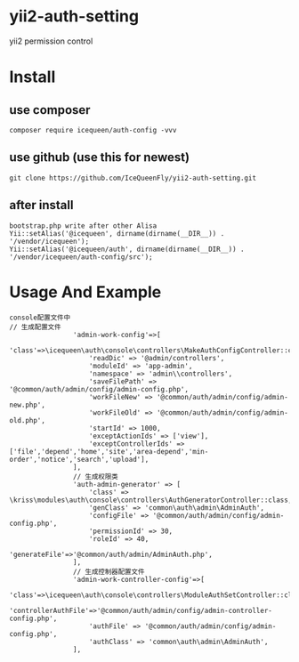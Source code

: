 # yii2-auth-setting
yii2 permission control
# Install

## use composer
    composer require icequeen/auth-config -vvv
## use github (use this for newest)   
    git clone https://github.com/IceQueenFly/yii2-auth-setting.git
## after install
    bootstrap.php write after other Alisa
    Yii::setAlias('@icequeen', dirname(dirname(__DIR__)) . '/vendor/icequeen');
    Yii::setAlias('@icequeen/auth', dirname(dirname(__DIR__)) . '/vendor/icequeen/auth-config/src');
# Usage And Example
    console配置文件中
    // 生成配置文件
                    'admin-work-config'=>[
                        'class'=>\icequeen\auth\console\controllers\MakeAuthConfigController::class,
                        'readDic' => '@admin/controllers',
                        'moduleId' => 'app-admin',
                        'namespace' => 'admin\\controllers',
                        'saveFilePath' => '@common/auth/admin/config/admin-config.php',
                        'workFileNew' => '@common/auth/admin/config/admin-new.php',
                        'workFileOld' => '@common/auth/admin/config/admin-old.php',
                        'startId' => 1000,
                        'exceptActionIds' => ['view'],
                        'exceptControllerIds' => ['file','depend','home','site','area-depend','min-order','notice','search','upload'],
                    ],
                    // 生成权限类
                    'auth-admin-generator' => [
                        'class' => \kriss\modules\auth\console\controllers\AuthGeneratorController::class,
                        'genClass' => 'common\auth\admin\AdminAuth',
                        'configFile' => '@common/auth/admin/config/admin-config.php',
                        'permissionId' => 30,
                        'roleId' => 40,
                        'generateFile'=>'@common/auth/admin/AdminAuth.php',
                    ],
                    // 生成控制器配置文件
                    'admin-work-controller-config'=>[
                        'class'=>\icequeen\auth\console\controllers\ModuleAuthSetController::class,
                        'controllerAuthFile'=>'@common/auth/admin/config/admin-controller-config.php',
                        'authFile' => '@common/auth/admin/config/admin-config.php',
                        'authClass' => 'common\auth\admin\AdminAuth',
                    ],